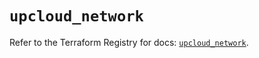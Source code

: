 # `upcloud_network`

Refer to the Terraform Registry for docs: [`upcloud_network`](https://registry.terraform.io/providers/upcloudltd/upcloud/5.20.1/docs/resources/network).
